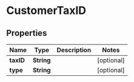 

# CustomerTaxID


## Properties

| Name | Type | Description | Notes |
|------------ | ------------- | ------------- | -------------|
|**taxID** | **String** |  |  [optional] |
|**type** | **String** |  |  [optional] |



